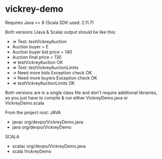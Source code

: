 # vickrey-demo
Requires Java >= 8 
(Scala SDK used: 2.11.7)

Both versions (Java & Scala) output should be like this:

* => Test: testVickreyAuction
* Auction buyer = E
* Auction buyer bid price = 140
* Auction final price = 130
* => testVickreyAuction OK
* => Test: testVickreyAuctionLimits
* -> Need more bids Exception check OK
* -> Need more buyers Exception check OK
* => testVickreyAuctionLimits OK

Both versions are in a single class file and don't require additional librairies, so you just have to compile & run either VickreyDemo.java or VickreyDemo.scala

From the project root:
JAVA
* javac org/devpo/VickreyDemo.java
* java org/devpo/VickreyDemo

SCALA
* scalac org/devpo/VickreyDemo.java
* scala VickreyDemo
